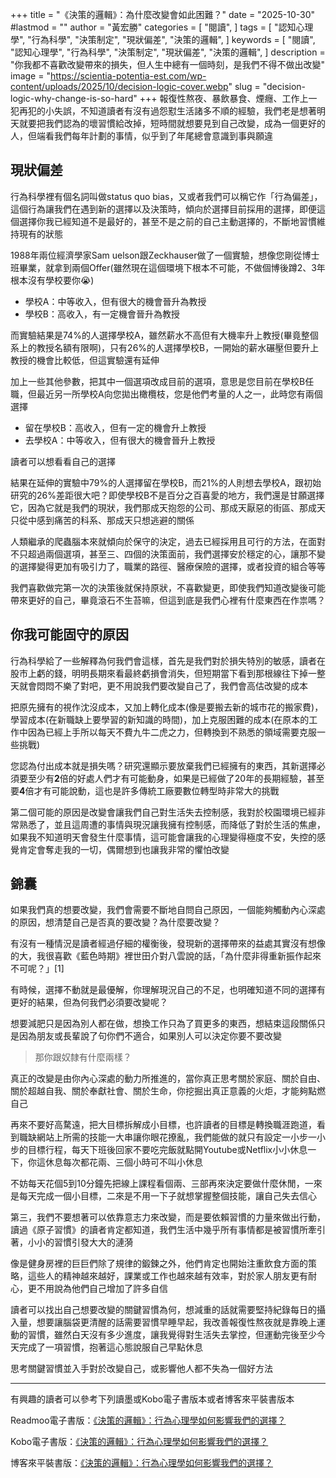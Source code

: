 +++
title = "《決策的邏輯》：為什麼改變會如此困難？"
date = "2025-10-30"
#lastmod = ""
author = "黃宏勝"
categories = [
  "閱讀",
]
tags = [
  "認知心理學",
  "行為科學",
  "決策制定",
  "現狀偏差",
  "決策的邏輯",
]
keywords = [
  "閱讀",
  "認知心理學",
  "行為科學",
  "決策制定",
  "現狀偏差",
  "決策的邏輯",
]
description = "你我都不喜歡改變帶來的損失，但人生中總有一個時刻，是我們不得不做出改變"
image = "https://scientia-potentia-est.com/wp-content/uploads/2025/10/decision-logic-cover.webp"
slug = "decision-logic-why-change-is-so-hard"
+++
報復性熬夜、暴飲暴食、煙癮、工作上一犯再犯的小失誤，不知道讀者有沒有過怨懟生活諸多不順的經驗，我們老是想著明天就要把我們認為的壞習慣給改掉，短時間就想要見到自己改變，成為一個更好的人，但端看我們每年計劃的事情，似乎到了年尾總會意識到事與願違

## 現狀偏差
行為科學裡有個名詞叫做status quo bias，又或者我們可以稱它作「行為偏差」，這個行為讓我們在遇到新的選擇以及決策時，傾向於選擇目前採用的選擇，即便這個選擇你我已經知道不是最好的，甚至不是之前的自己主動選擇的，不斷地習慣維持現有的狀態

1988年兩位經濟學家Sam uelson跟Zeckhauser做了一個實驗，想像您剛從博士班畢業，就拿到兩個Offer(雖然現在這個環境下根本不可能，不做個博後蹲2、3年根本沒有學校要你😭)
- 學校A：中等收入，但有很大的機會晉升為教授
- 學校B：高收入，有一定機會晉升為教授

而實驗結果是74\%的人選擇學校A，雖然薪水不高但有大機率升上教授(畢竟整個系上的教授名額有限啊)，只有26\%的人選擇學校B，一開始的薪水碾壓但要升上教授的機會比較低，但這實驗還有延伸

加上一些其他參數，把其中一個選項改成目前的選項，意思是您目前在學校B任職，但最近另一所學校A向您拋出橄欖枝，您是他們考量的人之一，此時您有兩個選擇
- 留在學校B：高收入，但有一定的機會升上教授
- 去學校A：中等收入，但有很大的機會晉升上教授

讀者可以想看看自己的選擇

結果在延伸的實驗中79\%的人選擇留在學校B，而21\%的人則想去學校A，跟初始研究的26\%差距很大吧？即使學校B不是百分之百喜愛的地方，我們還是甘願選擇它，因為它就是我們的現狀，我們那成天抱怨的公司、那成天厭惡的街區、那成天只從中感到痛苦的科系、那成天只想逃避的關係

人類繼承的爬蟲腦本來就傾向於保守的決定，過去已經採用且可行的方法，在面對不只超過兩個選項，甚至三、四個的決策面前，我們選擇安於穩定的心，讓那不變的選擇變得更加有吸引力了，職業的路徑、醫療保險的選擇，或者投資的組合等等

我們喜歡做完第一次的決策後就保持原狀，不喜歡變更，即使我們知道改變後可能帶來更好的自己，畢竟滾石不生苔嘛，但這到底是我們心裡有什麼東西在作祟嗎？

## 你我可能固守的原因
行為科學給了一些解釋為何我們會這樣，首先是我們對於損失特別的敏感，讀者在股市上虧的錢，明明長期來看最終虧損會消失，但短期當下看到那根線往下掉一整天就會悶悶不樂了對吧，更不用說我們要改變自己了，我們會高估改變的成本

把原先擁有的視作沈沒成本，又加上轉化成本(像是要搬去新的城市花的搬家費)，學習成本(在新職缺上要學習的新知識的時間)，加上克服困難的成本(在原本的工作中因為已經上手所以每天不費九牛二虎之力，但轉換到不熟悉的領域需要克服一些挑戰)

您認為付出成本就是損失嗎？研究還顯示要放棄我們已經擁有的東西，其新選擇必須要至少有**2**倍的好處人們才有可能動身，如果是已經做了20年的長期經驗，甚至要**4**倍才有可能說動，這也是許多傳統工廠要數位轉型時非常大的挑戰

第二個可能的原因是改變會讓我們自己對生活失去控制感，我對於校園環境已經非常熟悉了，並且這周遭的事情與現況讓我擁有控制感，而降低了對於生活的焦慮，如果我不知道明天會發生什麼事情，這可能會讓我的心理變得極度不安，失控的感覺肯定會奪走我的一切，偶爾想到也讓我非常的懼怕改變

## 錦囊
如果我們真的想要改變，我們會需要不斷地自問自己原因，一個能夠觸動內心深處的原因，想清楚自己是否真的要改變？為什麼要改變？

有沒有一種情況是讀者經過仔細的權衡後，發現新的選擇帶來的益處其實沒有想像的大，我很喜歡《藍色時期》裡世田介對八雲說的話，「為什麼非得重新振作起來不可呢？」[1]

有時候，選擇不動就是最優解，你理解現況自己的不足，也明確知道不同的選擇有更好的結果，但為何我們必須要改變呢？

想要減肥只是因為別人都在做，想換工作只為了買更多的東西，想結束這段關係只是因為朋友或長輩說了句你們不適合，如果別人可以決定你要不要改變

> 那你跟奴隸有什麼兩樣？

真正的改變是由你內心深處的動力所推進的，當你真正思考關於家庭、關於自由、關於超越自我、關於奉獻社會、關於生命，你挖掘出真正意義的火炬，才能夠點燃自己

再來不要好高騖遠，把大目標拆解成小目標，也許讀者的目標是轉換職涯跑道，看到職缺網站上所需的技能一大串讓你眼花撩亂，我們能做的就只有設定一小步一小步的目標行程，每天下班後回家不要吃完飯就點開Youtube或Netflix小小休息一下，你這休息每次都花兩、三個小時可不叫小休息

不妨每天花個5到10分鐘先把線上課程看個兩、三部再來決定要做什麼休閒，一來是每天完成一個小目標，二來是不用一下子就想掌握整個技能，讓自己失去信心

第三，我們不要想著可以依靠意志力來改變，而是要依賴習慣的力量來做出行動，讀過《原子習慣》的讀者肯定都知道，我們生活中幾乎所有事情都是被習慣所牽引著，小小的習慣引發大大的漣漪

像是健身房裡的巨巨們除了規律的鍛鍊之外，他們肯定也開始注重飲食方面的策略，這些人的精神越來越好，課業或工作也越來越有效率，對於家人朋友更有耐心，更不用說為他們自己增加了許多自信

讀者可以找出自己想要改變的關鍵習慣為何，想減重的話就需要堅持紀錄每日的攝入量，想要讓腦袋更清醒的話需要習慣早睡早起，我改善報復性熬夜就是靠晚上運動的習慣，雖然白天沒有多少進度，讓我覺得對生活失去掌控，但運動完後至少今天完成了一項習慣，抱著這心態說服自己早點休息

思考關鍵習慣並入手對於改變自己，或影響他人都不失為一個好方法

---
有興趣的讀者可以參考下列讀墨或Kobo電子書版本或者博客來平裝書版本

Readmoo電子書版：[《決策的邏輯》：行為心理學如何影響我們的選擇？](https://moo.im/a/klsAGR)

Kobo電子書版：[《決策的邏輯》：行為心理學如何影響我們的選擇？](https://r10.to/hgPfm5)

博客來平裝書版：[《決策的邏輯》：行為心理學如何影響我們的選擇？](https://www.books.com.tw/exep/assp.php/scientia/products/0010954573?utm_source=scientia&utm_medium=ap-books&utm_content=recommend&utm_campaign=ap-202510)


